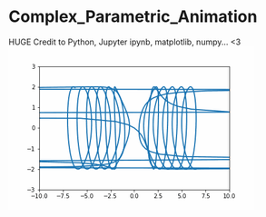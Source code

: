 # Complex_Parametric_Animation
HUGE Credit to Python, Jupyter ipynb, matplotlib, numpy... &lt;3
![alt text](https://github.com/Tavnos/Complex_Parametric_Animation/blob/main/odd_anim_6.gif)
